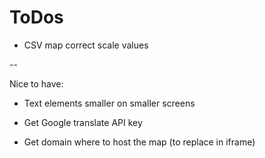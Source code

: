 # ToDos

- CSV map correct scale values

--

Nice to have:

- Text elements smaller on smaller screens

- Get Google translate API key
- Get domain where to host the map (to replace in iframe)

